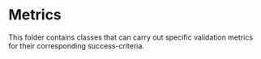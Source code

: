 # Metrics

This folder contains classes that can carry out specific validation
metrics for their corresponding success-criteria.
